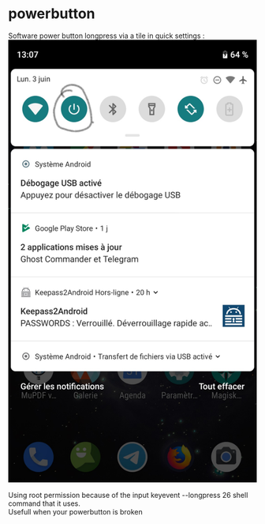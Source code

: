 # powerbutton
Software power button longpress via a tile in quick settings :  
![screenshot](/InkedScreenshot_20190603-130747_Trebuchet_LI.jpg?raw=true)

Using root permission because of the input keyevent --longpress 26 shell command that it uses.  
Usefull when your powerbutton is broken
